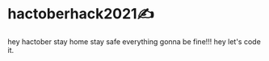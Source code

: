 # hactoberhack2021✍️
hey hactober
stay home stay safe
everything gonna be fine!!!
hey let's code it.

